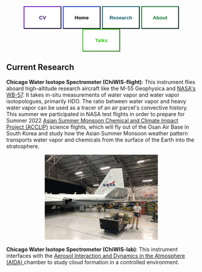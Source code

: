 


<div class="topnav" align=center>
  <a href="https://carlykleinstern.github.io/KleinStern_CV_publish.pdf">
    <button style="height:60px;width:100px;color:#3b0c6e; font-weight:bold; border-color:#3b0c6e; background-color:White">CV</button></a>
  <a href="https://carlykleinstern.github.io">
    <button style="height:60px;width:100px;color:##0e1f6b; font-weight:bold; border-color:#0e1f6b; background-color:White">Home</button></a>
  <a href="https://carlykleinstern.github.io/projects.html">
    <button style="height:60px;width:100px;color:#0f5f6b; font-weight:bold; border-color:#0f5f6b; background-color:White">Research</button></a>
  <a href="https://carlykleinstern.github.io/aboutme.html">
    <button style="height:60px;width:100px;color: #0d782d; font-weight:bold; border-color: #0d782d; background-color:White">About</button></a>
  <a href="https://carlykleinstern.github.io/presentations.html">
    <button style="height:60px;width:100px;color: #30c210; font-weight:bold; border-color: #30c210; background-color:White">Talks</button></a>
</div>

## **Current Research**

**Chicago Water Isotope Spectrometer (ChiWIS-flight)**: This instrument flies aboard high-altitude research aircraft like the M-55 Geophysica and [NASA's WB-57](https://airbornescience.nasa.gov/aircraft/WB-57_-_JSC). It takes in-situ measurements of water vapor and water vapor isotopologues, primarily HDO. The ratio between water vapor and heavy water vapor can be used as a tracer of an air parcel's convective history. This summer we participated in NASA test flights in order to prepare for Summer 2022 [Asian Summer Monsoon Chemical and Climate Impact Project (ACCLIP)](https://www2.acom.ucar.edu/acclip) science flights, which will fly out of the Osan Air Base in South Korea and study how the Asian Summer Monsoon weather pattern transports water vapor and chemicals from the surface of the Earth into the stratosphere. 

<div align='center'>
   <img src="photos/IMG_1592.jpeg" alt="ChiWIS and Carly" width=300px height=auto><br/>
</div>

**Chicago Water Isotope Spectrometer (ChiWIS-lab)**: This instrument interfaces with the [Aerosol Interaction and Dynamics in the Atmosphere (AIDA) ](https://www.imk-aaf.kit.edu/73.php) chamber to study cloud formation in a controlled environment.

